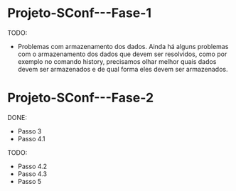 # Projeto-SConf---Fase-1

TODO:
* Problemas com armazenamento dos dados. Ainda há alguns problemas com o armazenamento dos dados que devem ser resolvidos, como por exemplo no comando history, precisamos olhar melhor quais dados devem ser armazenados e de qual forma eles devem ser armazenados.

# Projeto-SConf---Fase-2

DONE:
* Passo 3
* Passo 4.1

TODO:
* Passo 4.2
* Passo 4.3
* Passo 5
